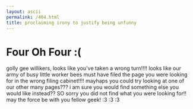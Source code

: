 ```yaml
---
layout: ascii
permalink: /404.html
title: proclaiming irony to justify being unfunny
---
```


# Four Oh Four :(

golly gee willikers, looks like you've taken a wrong turn!!!! looks like our army of busy little worker bees must have filed the page you were looking for in the wrong filing cabinet!!!! mayhaps you could try looking at one of our other many pages??? i am sure you would find something else you would like instead?? SO sorry you did not find what you were looking for!! may the force be with you fellow geek! :3 :3 :3

